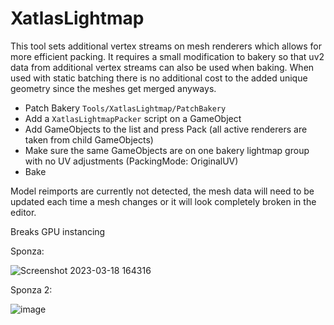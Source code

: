 # XatlasLightmap

This tool sets additional vertex streams on mesh renderers which allows for more efficient packing. It requires a small modification to bakery so that uv2 data from additional vertex streams can also be used when baking. When used with static batching there is no additional cost to the added unique geometry since the meshes get merged anyways.

- Patch Bakery `Tools/XatlasLightmap/PatchBakery`
- Add a `XatlasLightmapPacker` script on a GameObject
- Add GameObjects to the list and press Pack (all active renderers are taken from child GameObjects)
- Make sure the same GameObjects are on one bakery lightmap group with no UV adjustments (PackingMode: OriginalUV)
- Bake

Model reimports are currently not detected, the mesh data will need to be updated each time a mesh changes or it will look completely broken in the editor.

Breaks GPU instancing

Sponza:

![Screenshot 2023-03-18 164316](https://user-images.githubusercontent.com/33181641/227739457-d5bd302d-ba14-4e1f-a745-da5942e1215b.png)

Sponza 2:

![image](https://github.com/z3y/XatlasLightmap/assets/33181641/6b791015-51c1-4d12-b0bd-16452dc802bf)
